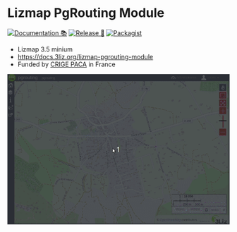 # Lizmap PgRouting Module

[![Documentation 📚](https://github.com/3liz/lizmap-pgrouting-module/actions/workflows/publish-doc.yml/badge.svg)](https://github.com/3liz/lizmap-pgrouting-module/actions/workflows/publish-doc.yml)
[![Release 🚀](https://github.com/3liz/lizmap-pgrouting-module/actions/workflows/release.yml/badge.svg)](https://github.com/3liz/lizmap-pgrouting-module/actions/workflows/release.yml)
[![Packagist](https://img.shields.io/packagist/v/lizmap/lizmap-pgrouting-module)](https://packagist.org/packages/lizmap/lizmap-pgrouting-module)

* Lizmap 3.5 minium
* https://docs.3liz.org/lizmap-pgrouting-module
* Funded by [CRIGE PACA](https://www.crige-paca.org/) in France

![pgrouting](docs/media/pgrouting.gif)
